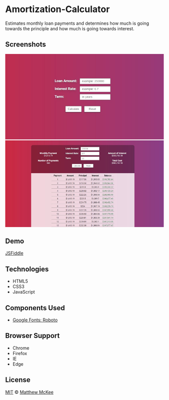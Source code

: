 # Amortization-Calculator
Estimates monthly loan payments and determines how much is going towards the principle and how much is going towards interest. 

## Screenshots
![Enter Info](https://raw.githubusercontent.com/matthewmck/Amortization-Calculator/master/Screenshots/enter%20info.JPG)
![Result](https://raw.githubusercontent.com/matthewmck/Amortization-Calculator/master/Screenshots/result.JPG)

## Demo
[JSFiddle](https://jsfiddle.net/mattmck/77p5acka/)

## Technologies
- HTML5
- CSS3
- JavaScript

## Components Used
- [Google Fonts: Roboto](https://fonts.google.com/specimen/Roboto)

## Browser Support 
- Chrome
- Firefox
- IE
- Edge

## License
[MIT](https://github.com/matthewmck/Amortization-Calculator/blob/master/LICENSE) © [Matthew McKee](https://www.linkedin.com/in/matthew-mckee-082b4385/)
